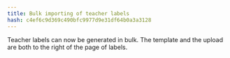 ```yaml
---
title: Bulk importing of teacher labels
hash: c4ef6c9d369c490bfc9977d9e31df64b0a3a3128
---
```

Teacher labels can now be generated in bulk. The template and the upload are both to the right of the page of labels.